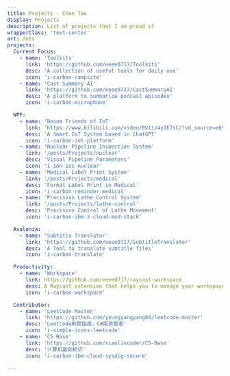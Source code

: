 ```yaml
---
title: Projects - Chen Tao
display: Projects
description: List of projects that I am proud of
wrapperClass: 'text-center'
art: dots
projects:
  Current Focus:
    - name: 'Toolkits'
      link: 'https://github.com/eeee0717/Toolkits'
      desc: 'A collection of useful tools for daily use'
      icon: 'i-carbon-campsite'
    - name: 'Cast Summary AI'
      link: 'https://github.com/eeee0717/CastSummaryAI'
      desc: 'A platform to summarize podcast episodes'
      icon: 'i-carbon-microphone'

  WPF:
    - name: 'Bosom Friends of IoT'
      link: 'https://www.bilibili.com/video/BV1iz4y1E7sC/?vd_source=e69adc4cbcbf14d298fc66f0ae53c5c8'
      desc: 'A Smart IoT System based in ChatGPT'
      icon: 'i-carbon-iot-platform'
    - name: 'Nuclear Pipeline Inspection System'
      link: '/posts/Projects/nuclear'
      desc: 'Visual Pipeline Parameters'
      icon: 'i-ion-ios-nuclear'
    - name: 'Medical Label Print System'
      link: '/posts/Projects/medical'
      desc: 'Format Label Print in Medical'
      icon: 'i-carbon-reminder-medical'
    - name: 'Precision Lathe Control System'
      link: '/posts/Projects/lathe-control'
      desc: 'Precision Control of Lathe Movement'
      icon: 'i-carbon-ibm-z-cloud-mod-stack'

  Avalonia:
    - name: 'Subtitle Translator'
      link: 'https://github.com/eeee0717/SubtitleTranslator'
      desc: 'A Tool to translate subtitle files'
      icon: 'i-carbon-translate'

  Productivity:
    - name: 'Workspace'
      link: https://github.com/eeee0717/raycast-workspace
      desc: A Raycast extension that helps you to manage your workspace
      icon: 'i-carbon-workspace'

  Contributor:
    - name: 'LeetCode Master'
      link: 'https://github.com/youngyangyang04/leetcode-master'
      desc: 'LeetCode刷题指南，C#版贡献者'
      icon: 'i-simple-icons-leetcode'
    - name: 'CS Base'
      link: 'https://github.com/xiaolincoder/CS-Base'
      desc: '计算机基础知识'
      icon: 'i-carbon-ibm-cloud-sysdig-secure'

---
```


<!-- @layout-full-width -->

<ListProjects :projects="frontmatter.projects" />

